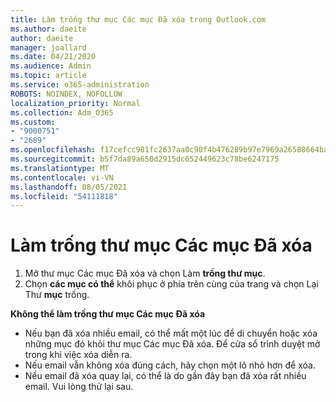```yaml
---
title: Làm trống thư mục Các mục Đã xóa trong Outlook.com
ms.author: daeite
author: daeite
manager: joallard
ms.date: 04/21/2020
ms.audience: Admin
ms.topic: article
ms.service: o365-administration
ROBOTS: NOINDEX, NOFOLLOW
localization_priority: Normal
ms.collection: Adm_O365
ms.custom:
- "9000751"
- "2689"
ms.openlocfilehash: f17cefcc981fc2637aa0c90f4b476289b97e7969a26588664baf67485daf5d5b
ms.sourcegitcommit: b5f7da89a650d2915dc652449623c78be6247175
ms.translationtype: MT
ms.contentlocale: vi-VN
ms.lasthandoff: 08/05/2021
ms.locfileid: "54111818"
---
```

# <a name="empty-the-deleted-items-folder"></a>Làm trống thư mục Các mục Đã xóa

1. Mở thư mục Các mục Đã xóa và chọn Làm **trống thư mục**.
2. Chọn **các mục có thể** khôi phục ở phía trên cùng của trang và chọn Lại Thư **mục** trống.

**Không thể làm trống thư mục Các mục Đã xóa**

- Nếu bạn đã xóa nhiều email, có thể mất một lúc để di chuyển hoặc xóa những mục đó khỏi thư mục Các mục Đã xóa. Để cửa sổ trình duyệt mở trong khi việc xóa diễn ra.
- Nếu email vẫn không xóa đúng cách, hãy chọn một lô nhỏ hơn để xóa.
- Nếu email đã xóa quay lại, có thể là do gần đây bạn đã xóa rất nhiều email. Vui lòng thử lại sau.